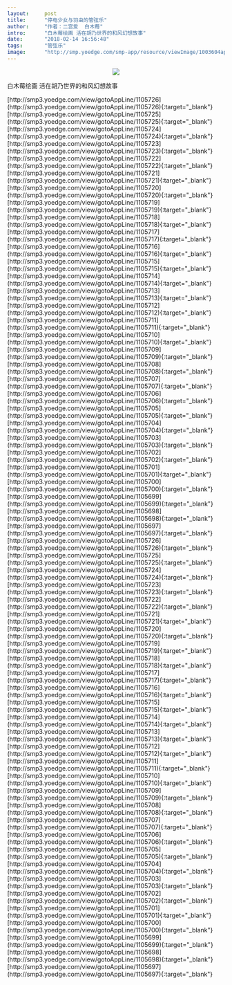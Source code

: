 ```yaml
---
layout:     post
title:      "停电少女与羽虫的管弦乐"
author:     "作者：二宫爱  白木莓"
intro:      "白木莓绘画 活在胡乃世界的和风幻想故事"
date:       "2018-02-14 16:56:48"
tags:       "管弦乐"
image:      "http://smp.yoedge.com/smp-app/resource/viewImage/1003604appline.png"
---
```

<div style="text-align: center">
<p><img src="http://smp.yoedge.com/smp-app/resource/viewImage/1003604appline.png"/></p>
</div>
<p class="post-meta">
<span>白木莓绘画 活在胡乃世界的和风幻想故事</span>
</p>
[http://smp3.yoedge.com/view/gotoAppLine/1105726](http://smp3.yoedge.com/view/gotoAppLine/1105726){:target="_blank"}
[http://smp3.yoedge.com/view/gotoAppLine/1105725](http://smp3.yoedge.com/view/gotoAppLine/1105725){:target="_blank"}
[http://smp3.yoedge.com/view/gotoAppLine/1105724](http://smp3.yoedge.com/view/gotoAppLine/1105724){:target="_blank"}
[http://smp3.yoedge.com/view/gotoAppLine/1105723](http://smp3.yoedge.com/view/gotoAppLine/1105723){:target="_blank"}
[http://smp3.yoedge.com/view/gotoAppLine/1105722](http://smp3.yoedge.com/view/gotoAppLine/1105722){:target="_blank"}
[http://smp3.yoedge.com/view/gotoAppLine/1105721](http://smp3.yoedge.com/view/gotoAppLine/1105721){:target="_blank"}
[http://smp3.yoedge.com/view/gotoAppLine/1105720](http://smp3.yoedge.com/view/gotoAppLine/1105720){:target="_blank"}
[http://smp3.yoedge.com/view/gotoAppLine/1105719](http://smp3.yoedge.com/view/gotoAppLine/1105719){:target="_blank"}
[http://smp3.yoedge.com/view/gotoAppLine/1105718](http://smp3.yoedge.com/view/gotoAppLine/1105718){:target="_blank"}
[http://smp3.yoedge.com/view/gotoAppLine/1105717](http://smp3.yoedge.com/view/gotoAppLine/1105717){:target="_blank"}
[http://smp3.yoedge.com/view/gotoAppLine/1105716](http://smp3.yoedge.com/view/gotoAppLine/1105716){:target="_blank"}
[http://smp3.yoedge.com/view/gotoAppLine/1105715](http://smp3.yoedge.com/view/gotoAppLine/1105715){:target="_blank"}
[http://smp3.yoedge.com/view/gotoAppLine/1105714](http://smp3.yoedge.com/view/gotoAppLine/1105714){:target="_blank"}
[http://smp3.yoedge.com/view/gotoAppLine/1105713](http://smp3.yoedge.com/view/gotoAppLine/1105713){:target="_blank"}
[http://smp3.yoedge.com/view/gotoAppLine/1105712](http://smp3.yoedge.com/view/gotoAppLine/1105712){:target="_blank"}
[http://smp3.yoedge.com/view/gotoAppLine/1105711](http://smp3.yoedge.com/view/gotoAppLine/1105711){:target="_blank"}
[http://smp3.yoedge.com/view/gotoAppLine/1105710](http://smp3.yoedge.com/view/gotoAppLine/1105710){:target="_blank"}
[http://smp3.yoedge.com/view/gotoAppLine/1105709](http://smp3.yoedge.com/view/gotoAppLine/1105709){:target="_blank"}
[http://smp3.yoedge.com/view/gotoAppLine/1105708](http://smp3.yoedge.com/view/gotoAppLine/1105708){:target="_blank"}
[http://smp3.yoedge.com/view/gotoAppLine/1105707](http://smp3.yoedge.com/view/gotoAppLine/1105707){:target="_blank"}
[http://smp3.yoedge.com/view/gotoAppLine/1105706](http://smp3.yoedge.com/view/gotoAppLine/1105706){:target="_blank"}
[http://smp3.yoedge.com/view/gotoAppLine/1105705](http://smp3.yoedge.com/view/gotoAppLine/1105705){:target="_blank"}
[http://smp3.yoedge.com/view/gotoAppLine/1105704](http://smp3.yoedge.com/view/gotoAppLine/1105704){:target="_blank"}
[http://smp3.yoedge.com/view/gotoAppLine/1105703](http://smp3.yoedge.com/view/gotoAppLine/1105703){:target="_blank"}
[http://smp3.yoedge.com/view/gotoAppLine/1105702](http://smp3.yoedge.com/view/gotoAppLine/1105702){:target="_blank"}
[http://smp3.yoedge.com/view/gotoAppLine/1105701](http://smp3.yoedge.com/view/gotoAppLine/1105701){:target="_blank"}
[http://smp3.yoedge.com/view/gotoAppLine/1105700](http://smp3.yoedge.com/view/gotoAppLine/1105700){:target="_blank"}
[http://smp3.yoedge.com/view/gotoAppLine/1105699](http://smp3.yoedge.com/view/gotoAppLine/1105699){:target="_blank"}
[http://smp3.yoedge.com/view/gotoAppLine/1105698](http://smp3.yoedge.com/view/gotoAppLine/1105698){:target="_blank"}
[http://smp3.yoedge.com/view/gotoAppLine/1105697](http://smp3.yoedge.com/view/gotoAppLine/1105697){:target="_blank"}
[http://smp3.yoedge.com/view/gotoAppLine/1105726](http://smp3.yoedge.com/view/gotoAppLine/1105726){:target="_blank"}
[http://smp3.yoedge.com/view/gotoAppLine/1105725](http://smp3.yoedge.com/view/gotoAppLine/1105725){:target="_blank"}
[http://smp3.yoedge.com/view/gotoAppLine/1105724](http://smp3.yoedge.com/view/gotoAppLine/1105724){:target="_blank"}
[http://smp3.yoedge.com/view/gotoAppLine/1105723](http://smp3.yoedge.com/view/gotoAppLine/1105723){:target="_blank"}
[http://smp3.yoedge.com/view/gotoAppLine/1105722](http://smp3.yoedge.com/view/gotoAppLine/1105722){:target="_blank"}
[http://smp3.yoedge.com/view/gotoAppLine/1105721](http://smp3.yoedge.com/view/gotoAppLine/1105721){:target="_blank"}
[http://smp3.yoedge.com/view/gotoAppLine/1105720](http://smp3.yoedge.com/view/gotoAppLine/1105720){:target="_blank"}
[http://smp3.yoedge.com/view/gotoAppLine/1105719](http://smp3.yoedge.com/view/gotoAppLine/1105719){:target="_blank"}
[http://smp3.yoedge.com/view/gotoAppLine/1105718](http://smp3.yoedge.com/view/gotoAppLine/1105718){:target="_blank"}
[http://smp3.yoedge.com/view/gotoAppLine/1105717](http://smp3.yoedge.com/view/gotoAppLine/1105717){:target="_blank"}
[http://smp3.yoedge.com/view/gotoAppLine/1105716](http://smp3.yoedge.com/view/gotoAppLine/1105716){:target="_blank"}
[http://smp3.yoedge.com/view/gotoAppLine/1105715](http://smp3.yoedge.com/view/gotoAppLine/1105715){:target="_blank"}
[http://smp3.yoedge.com/view/gotoAppLine/1105714](http://smp3.yoedge.com/view/gotoAppLine/1105714){:target="_blank"}
[http://smp3.yoedge.com/view/gotoAppLine/1105713](http://smp3.yoedge.com/view/gotoAppLine/1105713){:target="_blank"}
[http://smp3.yoedge.com/view/gotoAppLine/1105712](http://smp3.yoedge.com/view/gotoAppLine/1105712){:target="_blank"}
[http://smp3.yoedge.com/view/gotoAppLine/1105711](http://smp3.yoedge.com/view/gotoAppLine/1105711){:target="_blank"}
[http://smp3.yoedge.com/view/gotoAppLine/1105710](http://smp3.yoedge.com/view/gotoAppLine/1105710){:target="_blank"}
[http://smp3.yoedge.com/view/gotoAppLine/1105709](http://smp3.yoedge.com/view/gotoAppLine/1105709){:target="_blank"}
[http://smp3.yoedge.com/view/gotoAppLine/1105708](http://smp3.yoedge.com/view/gotoAppLine/1105708){:target="_blank"}
[http://smp3.yoedge.com/view/gotoAppLine/1105707](http://smp3.yoedge.com/view/gotoAppLine/1105707){:target="_blank"}
[http://smp3.yoedge.com/view/gotoAppLine/1105706](http://smp3.yoedge.com/view/gotoAppLine/1105706){:target="_blank"}
[http://smp3.yoedge.com/view/gotoAppLine/1105705](http://smp3.yoedge.com/view/gotoAppLine/1105705){:target="_blank"}
[http://smp3.yoedge.com/view/gotoAppLine/1105704](http://smp3.yoedge.com/view/gotoAppLine/1105704){:target="_blank"}
[http://smp3.yoedge.com/view/gotoAppLine/1105703](http://smp3.yoedge.com/view/gotoAppLine/1105703){:target="_blank"}
[http://smp3.yoedge.com/view/gotoAppLine/1105702](http://smp3.yoedge.com/view/gotoAppLine/1105702){:target="_blank"}
[http://smp3.yoedge.com/view/gotoAppLine/1105701](http://smp3.yoedge.com/view/gotoAppLine/1105701){:target="_blank"}
[http://smp3.yoedge.com/view/gotoAppLine/1105700](http://smp3.yoedge.com/view/gotoAppLine/1105700){:target="_blank"}
[http://smp3.yoedge.com/view/gotoAppLine/1105699](http://smp3.yoedge.com/view/gotoAppLine/1105699){:target="_blank"}
[http://smp3.yoedge.com/view/gotoAppLine/1105698](http://smp3.yoedge.com/view/gotoAppLine/1105698){:target="_blank"}
[http://smp3.yoedge.com/view/gotoAppLine/1105697](http://smp3.yoedge.com/view/gotoAppLine/1105697){:target="_blank"}


